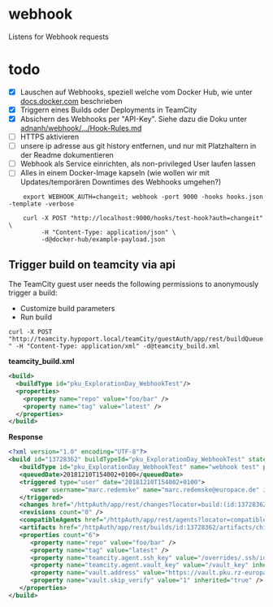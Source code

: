 # webhook
Listens for Webhook requests

# todo

- [x] Lauschen auf Webhooks, speziell welche vom Docker Hub, wie unter [docs.docker.com](https://docs.docker.com/docker-hub/webhooks/) beschrieben
- [x] Triggern eines Builds oder Deployments in TeamCity
- [x] Absichern des Webhooks per "API-Key". Siehe dazu die Doku unter [adnanh/webhook/.../Hook-Rules.md](https://github.com/adnanh/webhook/blob/master/docs/Hook-Rules.md)
- [ ] HTTPS aktivieren
- [ ] unsere ip adresse aus git history entfernen, und nur mit Platzhaltern in der Readme dokumentieren
- [ ] Webhook als Service einrichten, als non-privileged User laufen lassen
- [ ] Alles in einem Docker-Image kapseln (wie wollen wir mit Updates/temporären Downtimes des Webhooks umgehen?)

```
    export WEBHOOK_AUTH=changeit; webhook -port 9000 -hooks hooks.json -template -verbose
```

```
    curl -X POST "http://localhost:9000/hooks/test-hook?auth=changeit" \
         -H "Content-Type: application/json" \
         -d@docker-hub/example-payload.json
```

## Trigger build on teamcity via api

The TeamCity guest user needs the following permissions to anonymously trigger a build:

- Customize build parameters
- Run build

`curl -X POST "http://teamcity.hypoport.local/teamCity/guestAuth/app/rest/buildQueue" -H "Content-Type: application/xml" -d@teamcity_build.xml`

**teamcity_build.xml**
```xml
<build>
  <buildType id="pku_ExplorationDay_WebhookTest"/>
  <properties>
    <property name="repo" value="foo/bar" />
    <property name="tag" value="latest" />
  </properties>
</build>
```

**Response**
```xml
<?xml version="1.0" encoding="UTF-8"?>
<build id="13728362" buildTypeId="pku_ExplorationDay_WebhookTest" state="queued" href="/httpAuth/app/rest/buildQueue/id:13728362" webUrl="http://teamcity.hypoport.local/teamCity/viewQueued.html?itemId=13728362">
   <buildType id="pku_ExplorationDay_WebhookTest" name="webhook test" projectName="PKU - Privatkredit Unit :: Exploration Day" projectId="pku_ExplorationDay" href="/httpAuth/app/rest/buildTypes/id:pku_ExplorationDay_WebhookTest" webUrl="http://teamcity.hypoport.local/teamCity/viewType.html?buildTypeId=pku_ExplorationDay_WebhookTest" />
   <queuedDate>20181210T154002+0100</queuedDate>
   <triggered type="user" date="20181210T154002+0100">
      <user username="marc.redemske" name="marc.redemske@europace.de" id="384" href="/httpAuth/app/rest/users/id:384" />
   </triggered>
   <changes href="/httpAuth/app/rest/changes?locator=build:(id:13728362)" />
   <revisions count="0" />
   <compatibleAgents href="/httpAuth/app/rest/agents?locator=compatible:(build:(id:13728362))" />
   <artifacts href="/httpAuth/app/rest/builds/id:13728362/artifacts/children/" />
   <properties count="6">
      <property name="repo" value="foo/bar" />
      <property name="tag" value="latest" />
      <property name="teamcity.agent.ssh_key" value="/overrides/.ssh/id_rsa" inherited="true" />
      <property name="teamcity.agent.vault_key" value="/vault_key" inherited="true" />
      <property name="vault.address" value="https://vault.pku.rz-europace.local:8200" inherited="true" />
      <property name="vault.skip_verify" value="1" inherited="true" />
   </properties>
</build>
```
